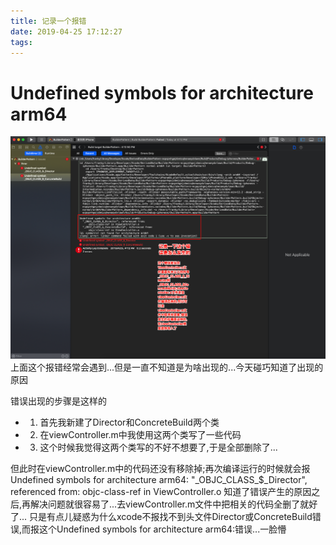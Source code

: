 ```yaml
---
title: 记录一个报错
date: 2019-04-25 17:12:27
tags: 
---
```

# Undefined symbols for architecture arm64
![](https://raw.githubusercontent.com/masterKing/markDownPictures/master/Snip20190425_23.png)上面这个报错经常会遇到...但是一直不知道是为啥出现的...今天碰巧知道了出现的原因

错误出现的步骤是这样的

* 1. 首先我新建了Director和ConcreteBuild两个类
* 2. 在viewController.m中我使用这两个类写了一些代码
* 3. 这个时候我觉得这两个类写的不好不想要了,于是全部删除了...

但此时在viewController.m中的代码还没有移除掉;再次编译运行的时候就会报
Undefined symbols for architecture arm64:
"\_OBJC\_CLASS\_$\_Director", referenced from:
objc-class-ref in ViewController.o
知道了错误产生的原因之后,再解决问题就很容易了...去viewController.m文件中把相关的代码全删了就好了...
只是有点儿疑惑为什么xcode不报找不到头文件Director或ConcreteBuild错误,而报这个Undefined symbols for architecture arm64:错误...一脸懵
